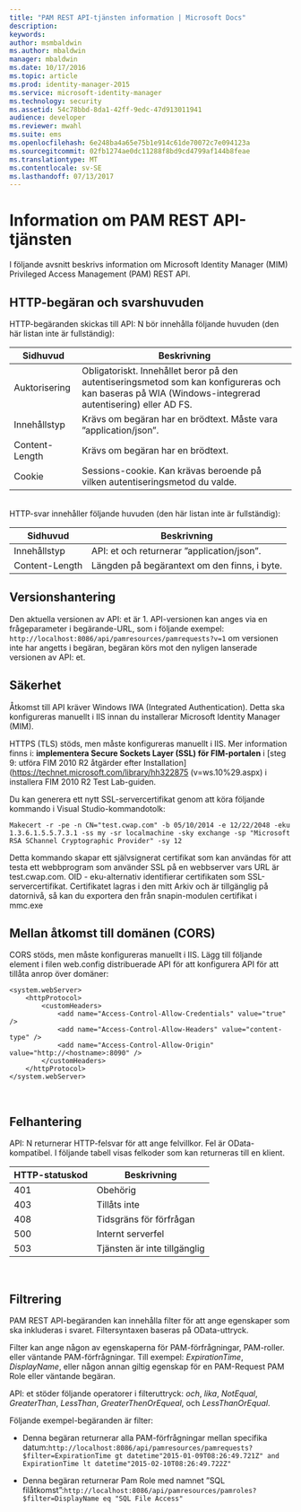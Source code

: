 ```yaml
---
title: "PAM REST API-tjänsten information | Microsoft Docs"
description: 
keywords: 
author: msmbaldwin
ms.author: mbaldwin
manager: mbaldwin
ms.date: 10/17/2016
ms.topic: article
ms.prod: identity-manager-2015
ms.service: microsoft-identity-manager
ms.technology: security
ms.assetid: 54c78bbd-8da1-42ff-9edc-47d913011941
audience: developer
ms.reviewer: mwahl
ms.suite: ems
ms.openlocfilehash: 6e248ba4a65e75b1e914c61de70072c7e094123a
ms.sourcegitcommit: 02fb1274ae0dc11288f8bd9cd4799af144b8feae
ms.translationtype: MT
ms.contentlocale: sv-SE
ms.lasthandoff: 07/13/2017
---
```

# <a name="pam-rest-api-service-details"></a>Information om PAM REST API-tjänsten
I följande avsnitt beskrivs information om Microsoft Identity Manager (MIM) Privileged Access Management (PAM) REST API.

## <a name="http-request-and-response-headers"></a>HTTP-begäran och svarshuvuden

HTTP-begäranden skickas till API: N bör innehålla följande huvuden (den här listan inte är fullständig):

Sidhuvud | Beskrivning
-------|------------
Auktorisering | Obligatoriskt. Innehållet beror på den autentiseringsmetod som kan konfigureras och kan baseras på WIA (Windows-integrerad autentisering) eller AD FS.
Innehållstyp | Krävs om begäran har en brödtext. Måste vara ”application/json”.
Content-Length | Krävs om begäran har en brödtext. 
Cookie | Sessions-cookie. Kan krävas beroende på vilken autentiseringsmetod du valde.
<br/>
HTTP-svar innehåller följande huvuden (den här listan inte är fullständig):

Sidhuvud | Beskrivning
-------|------------
Innehållstyp | API: et och returnerar ”application/json”.
Content-Length | Längden på begärantext om den finns, i byte.

## <a name="versioning"></a>Versionshantering 
Den aktuella versionen av API: et är 1. API-versionen kan anges via en frågeparameter i begärande-URL, som i följande exempel: `http://localhost:8086/api/pamresources/pamrequests?v=1` om versionen inte har angetts i begäran, begäran körs mot den nyligen lanserade versionen av API: et. 

## <a name="security"></a>Säkerhet 
Åtkomst till API kräver Windows IWA (Integrated Authentication). Detta ska konfigureras manuellt i IIS innan du installerar Microsoft Identity Manager (MIM).

HTTPS (TLS) stöds, men måste konfigureras manuellt i IIS. Mer information finns i: **implementera Secure Sockets Layer (SSL) för FIM-portalen** i [steg 9: utföra FIM 2010 R2 åtgärder efter Installation] (https://technet.microsoft.com/library/hh322875 (v=ws.10%29.aspx) i installera FIM 2010 R2 Test Lab-guiden. 

Du kan generera ett nytt SSL-servercertifikat genom att köra följande kommando i Visual Studio-kommandotolk:
```
Makecert -r -pe -n CN="test.cwap.com" -b 05/10/2014 -e 12/22/2048 -eku 1.3.6.1.5.5.7.3.1 -ss my -sr localmachine -sky exchange -sp "Microsoft RSA SChannel Cryptographic Provider" -sy 12
```
 
Detta kommando skapar ett självsignerat certifikat som kan användas för att testa ett webbprogram som använder SSL på en webbserver vars URL är test.cwap.com. OID - eku-alternativ identifierar certifikaten som SSL-servercertifikat. Certifikatet lagras i den mitt Arkiv och är tillgänglig på datornivå, så kan du exportera den från snapin-modulen certifikat i mmc.exe

## <a name="cross-domain-access-cors"></a>Mellan åtkomst till domänen (CORS) 
CORS stöds, men måste konfigureras manuellt i IIS. Lägg till följande element i filen web.config distribuerade API för att konfigurera API för att tillåta anrop över domäner: 

```
<system.webServer>       
    <httpProtocol> 
        <customHeaders> 
            <add name="Access-Control-Allow-Credentials" value="true"  /> 
            <add name="Access-Control-Allow-Headers" value="content-type" /> 
            <add name="Access-Control-Allow-Origin" value="http://<hostname>:8090" /> 
        </customHeaders> 
    </httpProtocol> 
</system.webServer> 
```
<br/>

## <a name="error-handling"></a>Felhantering 
API: N returnerar HTTP-felsvar för att ange felvillkor. Fel är OData-kompatibel. I följande tabell visas felkoder som kan returneras till en klient.

HTTP-statuskod | Beskrivning
-----------------|------------
401 | Obehörig 
403 | Tillåts inte 
408 | Tidsgräns för förfrågan   
500 | Internt serverfel 
503 | Tjänsten är inte tillgänglig 
<br/>

## <a name="filtering"></a>Filtrering 
PAM REST API-begäranden kan innehålla filter för att ange egenskaper som ska inkluderas i svaret. Filtersyntaxen baseras på OData-uttryck.

Filter kan ange någon av egenskaperna för PAM-förfrågningar, PAM-roller. eller väntande PAM-förfrågningar. Till exempel: *ExpirationTime*, *DisplayName*, eller någon annan giltig egenskap för en PAM-Request PAM Role eller väntande begäran.

API: et stöder följande operatorer i filteruttryck: *och*, *lika*, *NotEqual*, *GreaterThan*, *LessThan*, *GreaterThenOrEqueal*, och *LessThanOrEqual*. 

Följande exempel-begäranden är filter:

- Denna begäran returnerar alla PAM-förfrågningar mellan specifika datum:`http://localhost:8086/api/pamresources/pamrequests?$filter=ExpirationTime gt datetime"2015-01-09T08:26:49.721Z" and ExpirationTime lt datetime"2015-02-10T08:26:49.722Z" `
 
- Denna begäran returnerar Pam Role med namnet ”SQL filåtkomst”:`http://localhost:8086/api/pamresources/pamroles?$filter=DisplayName eq "SQL File Access" `
